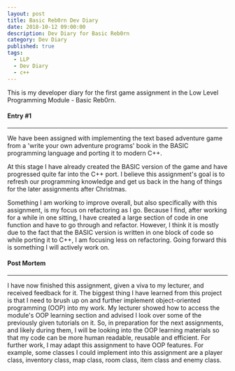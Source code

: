 ```yaml
---
layout: post
title: Basic Reb0rn Dev Diary
date: 2018-10-12 09:00:00
description: Dev Diary for Basic Reb0rn
category: Dev Diary
published: true
tags:
  - LLP
  - Dev Diary
  - c++
---
```

This is my developer diary for the first game assignment in the Low Level Programming Module - Basic Reb0rn.

#### Entry #1 ####
---

We have been assigned with implementing the text based adventure game from a 
'write your own adventure programs' book in the BASIC programming language and 
porting it to modern C++.

At this stage I have already created the BASIC version of the game and have progressed 
quite far into the C++ port. I believe this assignment's goal is to refresh our programming
knowledge and get us back in the hang of things for the later assignments after Christmas.

Something I am working to improve overall, but also specifically with this assignment, is 
my focus on refactoring as I go. Because I find, after working for a while in one sitting, 
I have created a large section of code in one function and have to go through and refactor.
However, I think it is mostly due to the fact that the BASIC version is written in one block
of code so while porting it to C++, I am focusing less on refactoring. Going forward this is something
I will actively work on.

#### Post Mortem ####
---

I have now finished this assignment, given a viva to my lecturer, and received feedback for it. 
The biggest thing I have learned from this project is that I need to brush up on and further implement 
object-oriented programming (OOP) into my work. My lecturer showed how to access the module's OOP learning section 
and advised I look over some of the previously given tutorials on it. So, in preparation for the next assignments, 
and likely during them, I will be looking into the OOP learning materials so that my code can be more human readable,
reusable and efficient. For further work, I may adapt this assignment to have OOP features. For example, some classes 
I could implement into this assignment are a player class, inventory class, map class, room class, item class and enemy class.